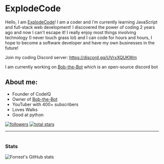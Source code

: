 # ExplodeCode


Hello, I am [ExplodeCode](https://www.youtube.com/channel/UCeorKmBztR5GGfdU4451YJQ)! I am a coder and i'm currently learning JavaScript and full-stack web development! I discovered the power of coding 2 years ago and now I can't escape it! I really enjoy most things involving technology (I never touch grass lol) and I can code for hours and hours, I hope to become a software developer and have my own businesses in the future! 

Join my coding Discord server: [https://discord.gg/UVrxXQUKWm ](https://discord.gg/UVrxXQUKWm)

I am currently working on [Bob-the-Bot](https://github.com/Bob-the-Bot1/Bob-the-Bot) which is an open-source discord bot

## About me:
- Founder of CodeIQ 
- Owner of [Bob-the-Bot](https://github.com/Bob-the-Bot1/Bob-the-Bot)
- YouTuber with 400+ subscribers
- Loves Walks  
- Good at python
<a href="https://discord.com/users/<896814282317131848>">
</a>

  <p align="left">
      <a href="https://github.com/ExplodeC0de?tab=followers">
         <img alt="followers" title="Follow me" src="https://custom-icon-badges.demolab.com/github/followers/ExplodeC0de?color=236ad3&labelColor=1155ba&style=for-the-badge&logo=person-add&label=Follow&logoColor=white"/></a>
      <a href="https://github.com/ExplodeC0de?tab=repositories&sort=stargazers">
         <img alt="total stars" title="Total stars on GitHub" src="https://custom-icon-badges.demolab.com/github/stars/ExplodeC0de?color=55960c&style=for-the-badge&labelColor=488207&logo=star"/></a>
   </p>

---

#

###  Stats

![Forrest's GitHub stats](https://github-readme-stats.vercel.app/api?username=ExplodeC0de&show_icons=true&theme=codeSTACKr)

<!-- ![GitHub Streak](https://streak-stats.demolab.com?user=CattopyTheWeb&theme=codeSTACKr&border_radius=4.5) -->
